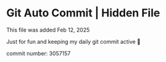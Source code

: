 # Git Auto Commit | Hidden File

This file was added Feb 12, 2025

Just for fun and keeping my daily git commit active 🤪

commit number: 3057157
